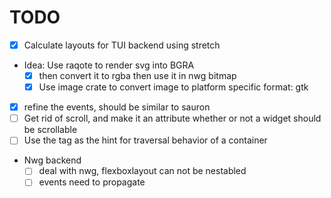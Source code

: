 
# TODO
- [X] Calculate layouts for TUI backend using stretch
- Idea: Use raqote to render svg into BGRA
	- [X] then convert it to rgba then use it in nwg bitmap
	- [X] Use image crate to convert image to platform specific format: gtk
- [X] refine the events, should be similar to sauron
- [ ] Get rid of scroll, and make it an attribute whether or not a widget should be scrollable
- [ ] Use the tag as the hint for traversal behavior of a container

- Nwg backend
   - [ ] deal with nwg, flexboxlayout can not be nestabled
   - [ ] events need to propagate
